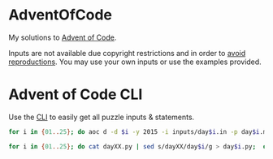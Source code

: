 # AdventOfCode

My solutions to [Advent of Code](https://adventofcode.com).

Inputs are not available due copyright restrictions and in order to [avoid reproductions](https://www.reddit.com/r/adventofcode/wiki/faqs/copyright/inputs/). You may use your own inputs or use the examples provided.

# Advent of Code CLI

Use the [CLI](https://github.com/scarvalhojr/aoc-cli) to easily get all puzzle inputs & statements.

```bash
for i in {01..25}; do aoc d -d $i -y 2015 -i inputs/day$i.in -p day$i.md -o; done;

for i in {01..25}; do cat dayXX.py | sed s/dayXX/day$i/g > day$i.py;  done;
```
